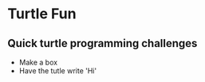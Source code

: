 # Turtle Fun #

## Quick turtle programming challenges ##

- Make a box
- Have the tutle write 'Hi'
